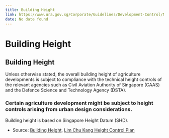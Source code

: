 ```yaml
---
title: Building Height
link: https://www.ura.gov.sg/Corporate/Guidelines/Development-Control/Non-Residential/Agriculture/Building-Height
date: No date found
---
```


# Building Height

## Building Height

Unless otherwise stated, the overall building height of agriculture developments is subject to compliance with the technical height controls of the relevant agencies such as Civil Aviation Authority of Singapore (CAAS) and the Defence Science and Technology Agency (DSTA).

### Certain agriculture development might be subject to height controls arising from urban design considerations.
Building height is based on Singapore Height Datum (SHD).

- Source: [Building Height](https://www.ura.gov.sg/-/media/Corporate/Guidelines/Development-control/Agriculture/Agriculture-Building-Height-2.jpg), [Lim Chu Kang Height Control Plan](https://www.ura.gov.sg/-/media/Corporate/Guidelines/Development-control/Plan-Lodgement/Lim-Chu-Kang-Height-Control-Plan.jpg)
